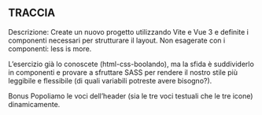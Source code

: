 ## TRACCIA

Descrizione:
Create un nuovo progetto utilizzando Vite e Vue 3 e definite i componenti necessari per strutturare il layout.
Non esagerate con i componenti: less is more.

L’esercizio già lo conoscete (html-css-boolando), ma la sfida è suddividerlo in componenti e provare a sfruttare SASS  per rendere il nostro stile più leggibile e flessibile (di quali variabili potreste avere bisogno?).

Bonus
Popoliamo le voci dell’header (sia le tre voci testuali che le tre icone) dinamicamente.
